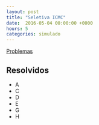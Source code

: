 ```yaml
---
layout: post
title: "Seletiva ICMC"
date:  2016-05-04 00:00:00 +0000
hours: 5
categories: simulado 
---
```

[Problemas](http://codeforces.com/gym/100733)

## Resolvidos
* A
* C
* D
* E
* G
* H
